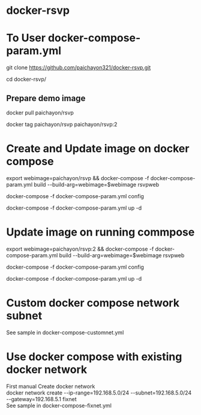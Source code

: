 # docker-rsvp

# To User docker-compose-param.yml
git clone https://github.com/paichayon321/docker-rsvp.git

cd docker-rsvp/

## Prepare demo image
docker pull paichayon/rsvp

docker tag paichayon/rsvp paichayon/rsvp:2

# Create and Update image on docker compose

export webimage=paichayon/rsvp && docker-compose -f docker-compose-param.yml build --build-arg=webimage=$webimage rsvpweb

docker-compose -f docker-compose-param.yml config

docker-compose -f docker-compose-param.yml up -d

# Update image on running commpose

export webimage=paichayon/rsvp:2 && docker-compose -f docker-compose-param.yml build --build-arg=webimage=$webimage rsvpweb

docker-compose -f docker-compose-param.yml config

docker-compose -f docker-compose-param.yml up -d

# Custom docker compose network subnet
See sample in docker-compose-customnet.yml

# Use docker compose with existing docker network
First manual Create docker network <br>
docker network create --ip-range=192.168.5.0/24 --subnet=192.168.5.0/24 --gateway=192.168.5.1 fixnet <br>
See sample in docker-compose-fixnet.yml
